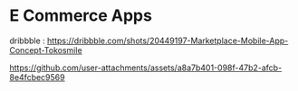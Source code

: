 # E Commerce Apps

dribbble : https://dribbble.com/shots/20449197-Marketplace-Mobile-App-Concept-Tokosmile

https://github.com/user-attachments/assets/a8a7b401-098f-47b2-afcb-8e4fcbec9569
